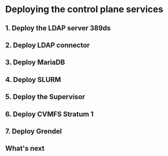 # Deploying the control plane services

## 1. Deploy the LDAP server 389ds

## 2. Deploy LDAP connector

## 3. Deploy MariaDB

## 4. Deploy SLURM

## 5. Deploy the Supervisor

## 6. Deploy CVMFS Stratum 1

## 7. Deploy Grendel

## What's next
